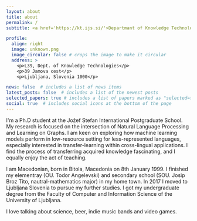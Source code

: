 ```yaml
---
layout: about
title: about
permalink: /
subtitle: <a href='https://kt.ijs.si/'>Departmant of Knowledge Technologies, Jožef Stefan Institute, Slovenia</a>.

profile:
  align: right
  image: unknown.png
  image_circular: false # crops the image to make it circular
  address: >
    <p>L39, Dept. of Knowledge Technologies</p>
    <p>39 Jamova cest</p>
    <p>Ljubljana, Slovenia 1000</p>

news: false  # includes a list of news items
latest_posts: false  # includes a list of the newest posts
selected_papers: true # includes a list of papers marked as "selected={true}"
social: true  # includes social icons at the bottom of the page
---
```


I'm a Ph.D student at the Jožef Stefan International Postgraduate School. My research is focused on the intersection of Natural Language Processing and Learning on Graphs. 
I am keen on exploring how machine learning models perform in low-resource setting for less-represented languages, especially interested in transfer-learning within cross-lingual applications. 
I find the process of transferring acquired knowledge fascinating, and I equally enjoy the act of teaching.

I am Macedonian, born in Bitola, Macedonia on 8th January 1999. I finished my elementray (OU. Todor Angelevski) and secondary school (SOU. Josip Broz Tito, nautral-mathematics major) in my home town. In 2017 I moved to Ljubljana Slovenia to pursue my further studies. I got my undergraduate degree from the Faculty of Computer and Information Science of the University of Ljubljana. 

I love talking about science, beer, indie music bands and video games. 